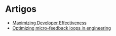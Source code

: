 ---
---

# Artigos

- [Maximizing Developer Effectiveness](https://martinfowler.com/articles/developer-effectiveness.html)
- [Optimizing micro-feedback loops in engineering](https://leaddev.com/productivity-eng-velocity/optimizing-micro-feedback-loops-engineering)
